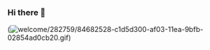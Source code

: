 ### Hi there 👋
(![welcome](https://user-images.githubusercontent.com/76810003/158737968-8b877e7f-9892-4aaf-a710-67f13c18d9ba.gif)/282759/84682528-c1d5d300-af03-11ea-9bfb-02854ad0cb20.gif)
<!--
**saifujasoor/saifujasoor** is a ✨ _special_ ✨ repository because its `README.md` (this file) appears on your GitHub profile.

Here are some ideas to get you started:

- 🔭 I’m currently working on ...
- 🌱 I’m currently learning ...
- 👯 I’m looking to collaborate on ...
- 🤔 I’m looking for help with ...
- 💬 Ask me about ...
- 📫 How to reach me: ...
- 😄 Pronouns: ...
- ⚡ Fun fact: ...
-->
